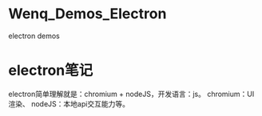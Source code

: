 <!--
 * @Descripttion: 
 * @version: 
 * @Author: wenq
 * @Date: 2020-03-07 13:04:48
 * @LastEditors: wenq
 * @LastEditTime: 2020-03-08 20:10:33
 -->
# Wenq_Demos_Electron
electron demos

# electron笔记

electron简单理解就是：chromium + nodeJS，开发语言：js。
chromium：UI渲染、
nodeJS：本地api交互能力等。
